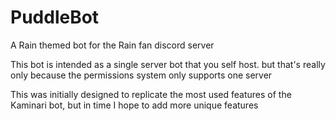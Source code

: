 # PuddleBot
A Rain themed bot for the Rain fan discord server

This bot is intended as a single server bot that you self host. but that's really only because the permissions system only supports one server

This was initially designed to replicate the most used features of the Kaminari bot, but in time I hope to add more unique features